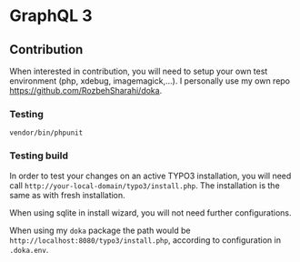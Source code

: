# GraphQL 3

## Contribution

When interested in contribution, you will need to setup your own test environment (php, xdebug, imagemagick,...). I
personally use my own repo https://github.com/RozbehSharahi/doka.

### Testing

```
vendor/bin/phpunit
```

### Testing build

In order to test your changes on an active TYPO3 installation, you will need
call `http://your-local-domain/typo3/install.php`. The installation is the same as with fresh installation.

When using sqlite in install wizard, you will not need further configurations.

When using my `doka` package the path would be `http://localhost:8080/typo3/install.php`, according to configuration
in `.doka.env`.